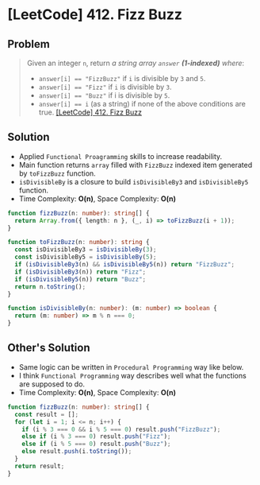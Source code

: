 # [LeetCode] 412. Fizz Buzz

## Problem

> Given an integer `n`, return _a string array `answer` **(1-indexed)** where_:
>
> - `answer[i] == "FizzBuzz"` if `i` is divisible by `3` and `5`.
> - `answer[i] == "Fizz"` if `i` is divisible by `3`.
> - `answer[i] == "Buzz"` if i is divisible by `5`.
> - `answer[i] == i` (as a string) if none of the above conditions are true.
>   [[LeetCode] 412. Fizz Buzz](https://leetcode.com/problems/fizz-buzz/description/)

## Solution

- Applied `Functional Proagramming` skills to increase readability.
- Main function returns `array` filled with `FizzBuzz` indexed item generated by `toFizzBuzz` function.
- `isDivisibleBy` is a closure to build `isDivisibleBy3` and `isDivisibleBy5` function.
- Time Complexity: **O(n)**, Space Complexity: **O(n)**

```typescript
function fizzBuzz(n: number): string[] {
  return Array.from({ length: n }, (_, i) => toFizzBuzz(i + 1));
}

function toFizzBuzz(n: number): string {
  const isDivisibleBy3 = isDivisibleBy(3);
  const isDivisibleBy5 = isDivisibleBy(5);
  if (isDivisibleBy3(n) && isDivisibleBy5(n)) return "FizzBuzz";
  if (isDivisibleBy3(n)) return "Fizz";
  if (isDivisibleBy5(n)) return "Buzz";
  return n.toString();
}

function isDivisibleBy(n: number): (m: number) => boolean {
  return (m: number) => m % n === 0;
}
```

## Other's Solution

- Same logic can be written in `Procedural Programming` way like below.
- I think `Functional Programming` way describes well what the functions are supposed to do.
- Time Complexity: **O(n)**, Space Complexity: **O(n)**

```typescript
function fizzBuzz(n: number): string[] {
  const result = [];
  for (let i = 1; i <= n; i++) {
    if (i % 3 === 0 && i % 5 === 0) result.push("FizzBuzz");
    else if (i % 3 === 0) result.push("Fizz");
    else if (i % 5 === 0) result.push("Buzz");
    else result.push(i.toString());
  }
  return result;
}
```
